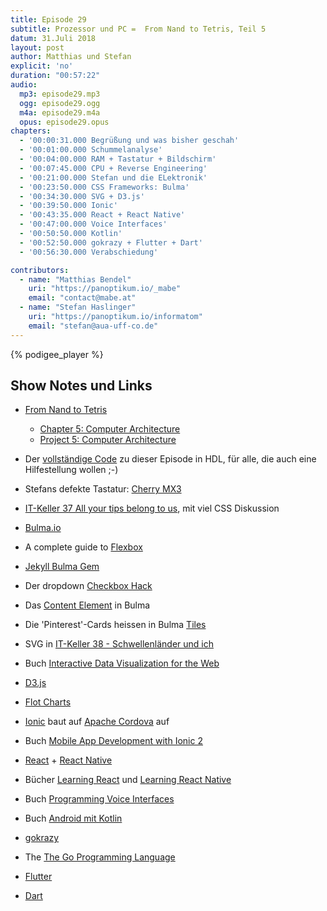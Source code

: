 ```yaml
---
title: Episode 29
subtitle: Prozessor und PC =  From Nand to Tetris, Teil 5
datum: 31.Juli 2018
layout: post
author: Matthias und Stefan
explicit: 'no'
duration: "00:57:22"
audio:
  mp3: episode29.mp3
  ogg: episode29.ogg
  m4a: episode29.m4a
  opus: episode29.opus
chapters:
  - '00:00:31.000 Begrüßung und was bisher geschah'
  - '00:01:00.000 Schummelanalyse'
  - '00:04:00.000 RAM + Tastatur + Bildschirm'
  - '00:07:45.000 CPU + Reverse Engineering'
  - '00:21:00.000 Stefan und die ELektronik'
  - '00:23:50.000 CSS Frameworks: Bulma'
  - '00:34:30.000 SVG + D3.js'
  - '00:39:50.000 Ionic'
  - '00:43:35.000 React + React Native'
  - '00:47:00.000 Voice Interfaces'
  - '00:50:50.000 Kotlin'
  - '00:52:50.000 gokrazy + Flutter + Dart'
  - '00:56:30.000 Verabschiedung'

contributors:
  - name: "Matthias Bendel"
    uri: "https://panoptikum.io/_mabe"
    email: "contact@mabe.at"
  - name: "Stefan Haslinger"
    uri: "https://panoptikum.io/informatom"
    email: "stefan@aua-uff-co.de"
---
```


{% podigee_player %}

## Show Notes und Links

* [From Nand to Tetris](http://nand2tetris.org/)
  * [Chapter 5: Computer Architecture](https://docs.wixstatic.com/ugd/44046b_b2cad2eea33847869b86c541683551a7.pdf)
  * [Project 5: Computer Architecture](http://nand2tetris.org/05.php)

* Der [vollständige Code](https://aua-uff-co.de/prozessor/) zu dieser Episode in HDL, für alle, die
  auch eine Hilfestellung wollen ;-)
* Stefans defekte Tastatur: [Cherry MX3](https://www.cherry.de/cherry-mx-board-3-0.html)

* [IT-Keller 37 All your tips belong to us](https://it-keller.at/podcast/ITK037-All-your-tips-belong-to-us),
  mit viel CSS Diskussion
* [Bulma.io](https://bulma.io/)
* A complete guide to [Flexbox](https://css-tricks.com/snippets/css/a-guide-to-flexbox/)
* [Jekyll Bulma Gem](https://github.com/jekyll-octopod/jekyll-bulma)
* Der dropdown
  [Checkbox Hack](https://tutorialzine.com/2015/08/quick-tip-css-only-dropdowns-with-the-checkbox-hack)
* Das [Content Element](https://bulma.io/documentation/elements/content/) in Bulma
* Die 'Pinterest'-Cards heissen in Bulma [Tiles](https://bulma.io/documentation/layout/tiles/)

* SVG in
  [IT-Keller 38 - Schwellenländer und ich](https://it-keller.at/podcast/ITK038-Schwellenlaender-und-ich)
* Buch [Interactive Data Visualization for the Web](http://alignedleft.com/work/d3-book)
* [D3.js](https://d3js.org/)
* [Flot Charts](https://www.flotcharts.org/)
* [Ionic](https://ionicframework.com/) baut auf [Apache Cordova](https://cordova.apache.org/) auf
* Buch
  [Mobile App Development with Ionic 2](https://books.google.at/books/about/Mobile_App_Development_with_Ionic_2.html?id=ZaWkDgAAQBAJ)
* [React](https://reactjs.org/) + [React Native](https://facebook.github.io/react-native/)
* Bücher [Learning React](https://books.google.at/books/about/Learning_React.html?id=ycTADgAAQBAJ) und
  [Learning React Native](https://books.google.at/books/about/Learning_React_Native.html?id=274fCwAAQBAJ)
* Buch
  [Programming Voice Interfaces](https://books.google.at/books/about/Programming_Voice_Interfaces.html?id=i8c_DwAAQBAJ)
* Buch [Android mit Kotlin](https://www.oreilly.de/buecher/12549/9783960090380-android-mit-kotlin-%E2%80%93-kurz-%26-gut.html)

* [gokrazy](https://gokrazy.org/)
* The [The Go Programming Language](https://www.amazon.de/Programming-Language-Addison-Wesley-Professional-Computing/dp/0134190440/ref=pd_lpo_sbs_14_t_0?_encoding=UTF8&psc=1&refRID=HZQ0G7CZEF46M5N8VMGQ)
* [Flutter](https://flutter.io/)
* [Dart](https://www.dartlang.org/)